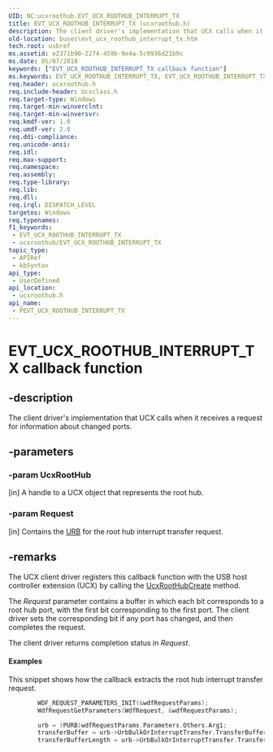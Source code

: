 ```yaml
---
UID: NC:ucxroothub.EVT_UCX_ROOTHUB_INTERRUPT_TX
title: EVT_UCX_ROOTHUB_INTERRUPT_TX (ucxroothub.h)
description: The client driver's implementation that UCX calls when it receives a request for information about changed ports.
old-location: buses\evt_ucx_roothub_interrupt_tx.htm
tech.root: usbref
ms.assetid: e2371b90-2274-459b-9e4a-5c9936d21b9c
ms.date: 05/07/2018
keywords: ["EVT_UCX_ROOTHUB_INTERRUPT_TX callback function"]
ms.keywords: EVT_UCX_ROOTHUB_INTERRUPT_TX, EVT_UCX_ROOTHUB_INTERRUPT_TX callback, EvtUcxInterruptTransferTx, EvtUcxInterruptTransferTx callback function [Buses], PEVT_UCX_ROOTHUB_INTERRUPT_TX, PEVT_UCX_ROOTHUB_INTERRUPT_TX callback function pointer [Buses], buses.evt_ucx_roothub_interrupt_tx, ucxroothub/EvtUcxInterruptTransferTx
req.header: ucxroothub.h
req.include-header: Ucxclass.h
req.target-type: Windows
req.target-min-winverclnt: 
req.target-min-winversvr: 
req.kmdf-ver: 1.0
req.umdf-ver: 2.0
req.ddi-compliance: 
req.unicode-ansi: 
req.idl: 
req.max-support: 
req.namespace: 
req.assembly: 
req.type-library: 
req.lib: 
req.dll: 
req.irql: DISPATCH_LEVEL
targetos: Windows
req.typenames: 
f1_keywords:
 - EVT_UCX_ROOTHUB_INTERRUPT_TX
 - ucxroothub/EVT_UCX_ROOTHUB_INTERRUPT_TX
topic_type:
 - APIRef
 - kbSyntax
api_type:
 - UserDefined
api_location:
 - ucxroothub.h
api_name:
 - PEVT_UCX_ROOTHUB_INTERRUPT_TX
---
```


# EVT_UCX_ROOTHUB_INTERRUPT_TX callback function


## -description

The client driver's implementation that UCX calls when it receives a request for information about changed ports.

## -parameters

### -param UcxRootHub 

[in]
A handle to a UCX object that represents the root hub.

### -param Request 

[in]
Contains the <a href="https://docs.microsoft.com/windows-hardware/drivers/ddi/usb/ns-usb-_urb">URB</a> for the root hub interrupt transfer request.

## -remarks

The UCX client driver registers this callback function with the USB host controller extension (UCX) by calling the <a href="https://docs.microsoft.com/previous-versions/windows/hardware/drivers/mt188048(v=vs.85)">UcxRootHubCreate</a>
 method.

 The <i>Request</i> parameter contains a buffer in which each bit corresponds to a root
    hub port, with the first bit corresponding to the first port.  The
    client driver sets the corresponding bit if any port has changed, and then completes the request.

The client driver returns completion status in <i>Request</i>.


#### Examples

This snippet shows how the callback extracts the root hub interrupt transfer request.


```cpp
        WDF_REQUEST_PARAMETERS_INIT(&wdfRequestParams);
        WdfRequestGetParameters(WdfRequest, &wdfRequestParams);

        urb = (PURB)wdfRequestParams.Parameters.Others.Arg1;
        transferBuffer = urb->UrbBulkOrInterruptTransfer.TransferBuffer;
        transferBufferLength = urb->UrbBulkOrInterruptTransfer.TransferBufferLength;

```


